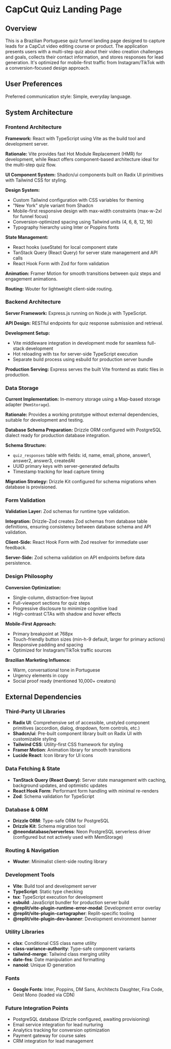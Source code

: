 # CapCut Quiz Landing Page

## Overview

This is a Brazilian Portuguese quiz funnel landing page designed to capture leads for a CapCut video editing course or product. The application presents users with a multi-step quiz about their video creation challenges and goals, collects their contact information, and stores responses for lead generation. It's optimized for mobile-first traffic from Instagram/TikTok with a conversion-focused design approach.

## User Preferences

Preferred communication style: Simple, everyday language.

## System Architecture

### Frontend Architecture

**Framework:** React with TypeScript using Vite as the build tool and development server.

**Rationale:** Vite provides fast Hot Module Replacement (HMR) for development, while React offers component-based architecture ideal for the multi-step quiz flow.

**UI Component System:** Shadcn/ui components built on Radix UI primitives with Tailwind CSS for styling.

**Design System:**
- Custom Tailwind configuration with CSS variables for theming
- "New York" style variant from Shadcn
- Mobile-first responsive design with max-width constraints (max-w-2xl for funnel focus)
- Conversion-optimized spacing using Tailwind units (4, 6, 8, 12, 16)
- Typography hierarchy using Inter or Poppins fonts

**State Management:** 
- React hooks (useState) for local component state
- TanStack Query (React Query) for server state management and API calls
- React Hook Form with Zod for form validation

**Animation:** Framer Motion for smooth transitions between quiz steps and engagement animations.

**Routing:** Wouter for lightweight client-side routing.

### Backend Architecture

**Server Framework:** Express.js running on Node.js with TypeScript.

**API Design:** RESTful endpoints for quiz response submission and retrieval.

**Development Setup:** 
- Vite middleware integration in development mode for seamless full-stack development
- Hot reloading with tsx for server-side TypeScript execution
- Separate build process using esbuild for production server bundle

**Production Serving:** Express serves the built Vite frontend as static files in production.

### Data Storage

**Current Implementation:** In-memory storage using a Map-based storage adapter (`MemStorage`).

**Rationale:** Provides a working prototype without external dependencies, suitable for development and testing.

**Database Schema Preparation:** Drizzle ORM configured with PostgreSQL dialect ready for production database integration.

**Schema Structure:**
- `quiz_responses` table with fields: id, name, email, phone, answer1, answer2, answer3, createdAt
- UUID primary keys with server-generated defaults
- Timestamp tracking for lead capture timing

**Migration Strategy:** Drizzle Kit configured for schema migrations when database is provisioned.

### Form Validation

**Validation Layer:** Zod schemas for runtime type validation.

**Integration:** Drizzle-Zod creates Zod schemas from database table definitions, ensuring consistency between database schema and API validation.

**Client-Side:** React Hook Form with Zod resolver for immediate user feedback.

**Server-Side:** Zod schema validation on API endpoints before data persistence.

### Design Philosophy

**Conversion Optimization:**
- Single-column, distraction-free layout
- Full-viewport sections for quiz steps
- Progressive disclosure to minimize cognitive load
- High-contrast CTAs with shadow and hover effects

**Mobile-First Approach:**
- Primary breakpoint at 768px
- Touch-friendly button sizes (min-h-9 default, larger for primary actions)
- Responsive padding and spacing
- Optimized for Instagram/TikTok traffic sources

**Brazilian Marketing Influence:**
- Warm, conversational tone in Portuguese
- Urgency elements in copy
- Social proof ready (mentioned 10,000+ creators)

## External Dependencies

### Third-Party UI Libraries
- **Radix UI**: Comprehensive set of accessible, unstyled component primitives (accordion, dialog, dropdown, form controls, etc.)
- **Shadcn/ui**: Pre-built component library built on Radix UI with customizable styling
- **Tailwind CSS**: Utility-first CSS framework for styling
- **Framer Motion**: Animation library for smooth transitions
- **Lucide React**: Icon library for UI icons

### Data Fetching & State
- **TanStack Query (React Query)**: Server state management with caching, background updates, and optimistic updates
- **React Hook Form**: Performant form handling with minimal re-renders
- **Zod**: Schema validation for TypeScript

### Database & ORM
- **Drizzle ORM**: Type-safe ORM for PostgreSQL
- **Drizzle Kit**: Schema migration tool
- **@neondatabase/serverless**: Neon PostgreSQL serverless driver (configured but not actively used with MemStorage)

### Routing & Navigation
- **Wouter**: Minimalist client-side routing library

### Development Tools
- **Vite**: Build tool and development server
- **TypeScript**: Static type checking
- **tsx**: TypeScript execution for development
- **esbuild**: JavaScript bundler for production server build
- **@replit/vite-plugin-runtime-error-modal**: Development error overlay
- **@replit/vite-plugin-cartographer**: Replit-specific tooling
- **@replit/vite-plugin-dev-banner**: Development environment banner

### Utility Libraries
- **clsx**: Conditional CSS class name utility
- **class-variance-authority**: Type-safe component variants
- **tailwind-merge**: Tailwind class merging utility
- **date-fns**: Date manipulation and formatting
- **nanoid**: Unique ID generation

### Fonts
- **Google Fonts**: Inter, Poppins, DM Sans, Architects Daughter, Fira Code, Geist Mono (loaded via CDN)

### Future Integration Points
- PostgreSQL database (Drizzle configured, awaiting provisioning)
- Email service integration for lead nurturing
- Analytics tracking for conversion optimization
- Payment gateway for course sales
- CRM integration for lead management